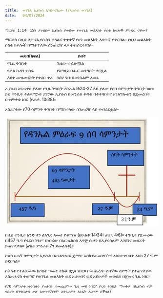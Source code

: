 ```yaml
---
title:  ወንጌል ኢየሱስ እንደተናገረው (የኢየሱስ ወንጌል)
date:   04/07/2024
---
```


`ማርቆስ 1:14፣ 15ን ያንብቡ። ኢየሱስ ያወጀው የወንጌል መልእክት ሶስቱ ክፍሎች ምንድር ናቸው?`

ማርቆስ በዚህ ቦታ የኢየሱስን ቀላልና ቀጥተኛ የሆነ መልእክት አሳጥሮ ያቀርባል። የዚህ መልእክት ሶስቱ ክፍሎች በሚቀጥለው ሰንጠረዥ ላይ ተብራርተዋል፡-

| መደብ(ክፍል) | ይዘት |
| --- | --- |
| የጊዜ ትንቢት  | ጊዜው ተፈጽሟል |
| የቃል ኪዳን ተስፋ| የእግዚአብሔር መንግስት ቀርቧል |
| ለደቀ መዝሙርነት የቀረበ ጥሪ | ንሰሃ ግቡ በወንጌልም እመኑ |

ኢየሱስ እየጠቀሰ ያለው የጊዜ ትንቢት ዳንኤል 9፡24-27 ላይ ያለው የሰባ ሳምንታት ትንቢት ነው። ይህ ትንቢት ተፈጻሚነት ያገኘው ኢየሱስ በመንፈስ ቅዱስ በተቀባበትና አገልግሎቱን በጀመረበት በጥምቀቱ ነበር (የሐዋ. 10፡38)።

አስደናቂው የ70 ሳምንት ትንቢት በሚከተለው ሰንጠረዥ ላይ ተብራርቷል፡-

![chart](chart.png)

በዚህ ትንቢት አንድ ቀን ለአንድ አመት ይቆማል (ዘሁልቁ 14፡34፤ ሕዝ. 4፡6)። ትንቢቱ የጀመረው በ457 ዓ.ዓ የፋርስ ንጉሥ በነበረው በአርጤክስስ አዋጅ ሲሆን በኢየሩሳሌም እንደገና መሰራት ይጠናቀቃል። (ዕዝራ ምዕራፍ 7ን ይመልከቱ)።

ስልሳ ዘጠኝ ሳምንታት ኢየሱስ በአገልግሎቱ ጅማሮ እስከተጠመቀበትና እስከተቀባበት እስከ 27 ዓ.ም ይደርሳል።

ስቅለቱ የተፈጸመው ከሶስት ዓመት ተኩል በኋላ ነበር። በመጨረሻ፣ ሰባኛው ሳምንት የተጠናቀቀው እስጢፋኖስ ተወግሮ የወንጌል መልእክት ወደ አህዛብና ወደ አይሁዶች መወሰድ በጀመረ ጊዜ ነበር።

`የ70 ሳምንታት ትንቢትን ያጠኑበት የመጨረሻው ጊዜ መቼ ነበር? ይህን ትንቢት ማወቅዎ በኢየሱስ ብቻ ሳይሆን በትንቢታዊ ቃሉ እውነተኛነትም እንዲያምኑ እንዴት ሊረዳዎ ይችላል?`
